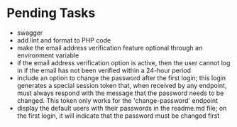 # Pending Tasks

- swagger
- add lint and format to PHP code
- make the email address verification feature optional through an environment variable
- if the email address verification option is active, then the user cannot log in if the email has not been verified within a 24-hour period
- include an option to change the password after the first login; this login generates a special session token that, when received by any endpoint, must always respond with the message that the password needs to be changed. This token only works for the 'change-password' endpoint
- display the default users with their passwords in the readme.md file; on the first login, it will indicate that the password must be changed first
